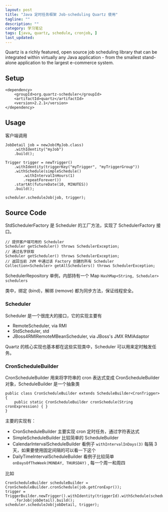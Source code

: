 ```yaml
---
layout: post
title: "Java 定时任务框架 Job-scheduling Quartz 使用"
tagline: ""
description: ""
category: 学习笔记
tags: [java, quartz, schedule, cronjob, ]
last_updated:
---
```


Quartz is a richly featured, open source job scheduling library that can be integrated within virtually any Java application - from the smallest stand-alone application to the largest e-commerce system.

## Setup

    <dependency>
        <groupId>org.quartz-scheduler</groupId>
        <artifactId>quartz</artifactId>
        <version>2.2.1</version>
    </dependency>

## Usage

客户端调用

    JobDetail job = newJob(MyJob.class)
        .withIdentity("myJob")
        .build();

    Trigger trigger = newTrigger()
        .withIdentity(triggerKey("myTrigger", "myTriggerGroup"))
        .withSchedule(simpleSchedule()
            .withIntervalInHours(1)
            .repeatForever())
        .startAt(futureDate(10, MINUTES))
        .build();

    scheduler.scheduleJob(job, trigger);

## Source Code

StdSchedulerFactory 是 Scheduler 的工厂方法，实现了 SchedulerFactory 接口。

    // 提供客户端可用的 Scheduler
    Scheduler getScheduler() throws SchedulerException;
    // 通过名字获取
    Scheduler getScheduler() throws SchedulerException;
    // 返回当前 JVM 中通过该 Factory 创建的所有 Scheduler
    Collection<Scheduler> getAllSchedulers() throws SchedulerException;



SchedulerRepository 单例，内部持有一个 Map `HashMap<String, Scheduler> schedulers`

类中，绑定 (bind)，解绑 (remove) 都为同步方法，保证线程安全。

### Scheduler
Scheduler 是一个很庞大的接口，它的实现主要有

- RemoteScheduler, via RMI
- StdScheduler, std
- JBoss4RMIRemoteMBeanScheduler, via JBoss's JMX RMIAdaptor

Quartz 的核心实现也基本都在这些实现类中，Scheduler 可以用来定时触发任务。


### CronScheduleBuilder
CronScheduleBuilder 用来将字符串的 cron 表达式变成 CronScheduleBuilder 对象，ScheduleBuilder 是一个抽象类

    public class CronScheduleBuilder extends ScheduleBuilder<CronTrigger> {
        public static CronScheduleBuilder cronSchedule(String cronExpression) { }
    }

主要的实现有：

- CronScheduleBuilder 主要实现 cron 定时任务，通过字符表达式
- SimpleScheduleBuilder 比较简单的 ScheduleBuilder
- CalendarIntervalScheduleBuilder 看例子 `withIntervalInDays(3)` 每隔 3 天，如果要使用固定间隔的可以看一下这个
- DailyTimeIntervalScheduleBuilder 看例子比较简单 `onDaysOfTheWeek(MONDAY, THURSDAY)` , 每一个周一和周四

比如

    CronScheduleBuilder scheduleBuilder = CronScheduleBuilder.cronSchedule(job.getCronExpr());
    trigger = TriggerBuilder.newTrigger().withIdentity(triggerId).withSchedule(scheduleBuilder)
        .forJob(jobDetail).build();
    scheduler.scheduleJob(jobDetail, trigger);


